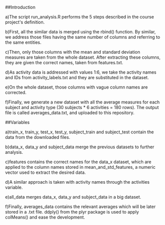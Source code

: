 ##Introduction

a)The script run_analysis.R performs the 5 steps described in the course project's definition.

b)First, all the similar data is merged using the rbind() function. By similar, we address those files having the same number of  columns and referring to the same entities.

c)Then, only those columns with the mean and standard deviation measures are taken from the whole dataset. After extracting  these columns, they are given the correct names, taken from features.txt.

d)As activity data is addressed with values 1:6, we take the activity names and IDs from activity_labels.txt and they are substituted in the dataset.

e)On the whole dataset, those columns with vague column names are corrected.

f)Finally, we generate a new dataset with all the average measures for each subject and activity type (30 subjects * 6 activities = 180 rows). The output file is called averages_data.txt, and uploaded to this repository.

##Variables

a)train_x, train_y, test_x, test_y, subject_train and subject_test contain the data from the downloaded files.

b)data_x, data_y and subject_data merge the previous datasets to further analysis.

c)features contains the correct names for the data_x dataset, which are applied to the column names stored in mean_and_std_features, a numeric vector used to extract the desired data.

d)A similar approach is taken with activity names through the activities variable.

e)all_data merges data_x, data_y and subject_data in a big dataset.

f)Finally, averages_data contains the relevant averages which will be later stored in a .txt file. ddply() from the plyr package is used to apply colMeans() and ease the development.
